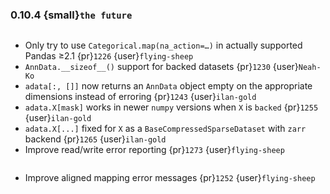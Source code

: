### 0.10.4 {small}`the future`

```{rubric} Bugfix
```
* Only try to use `Categorical.map(na_action=…)` in actually supported Pandas ≥2.1 {pr}`1226` {user}`flying-sheep`
* `AnnData.__sizeof__()` support for backed datasets {pr}`1230` {user}`Neah-Ko`
* `adata[:, []]` now returns an `AnnData` object empty on the appropriate dimensions instead of erroring {pr}`1243` {user}`ilan-gold`
* `adata.X[mask]` works in newer `numpy` versions when `X` is `backed` {pr}`1255` {user}`ilan-gold`
* `adata.X[...]` fixed for `X` as a `BaseCompressedSparseDataset` with `zarr` backend {pr}`1265` {user}`ilan-gold`
* Improve read/write error reporting {pr}`1273` {user}`flying-sheep`

```{rubric} Documentation
```
* Improve aligned mapping error messages {pr}`1252` {user}`flying-sheep`

```{rubric} Performance
```
